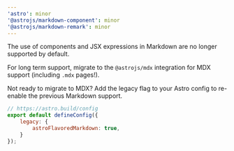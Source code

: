 ```yaml
---
'astro': minor
'@astrojs/markdown-component': minor
'@astrojs/markdown-remark': minor
---
```


The use of components and JSX expressions in Markdown are no longer supported by default.

For long term support, migrate to the `@astrojs/mdx` integration for MDX support (including `.mdx` pages!).

Not ready to migrate to MDX? Add the legacy flag to your Astro config to re-enable the previous Markdown support.

```js
// https://astro.build/config
export default defineConfig({
	legacy: {
		astroFlavoredMarkdown: true,
	}
});
```
